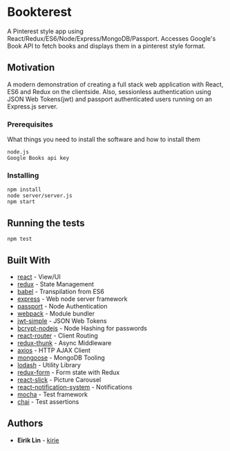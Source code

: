# Bookterest

A Pinterest style app using React/Redux/ES6/Node/Express/MongoDB/Passport.  Accesses Google's Book API to fetch books and displays them in a pinterest style format. 

## Motivation

A modern demonstration of creating a full stack web application with React, ES6 and Redux on the clientside.  Also, sessionless authentication using JSON Web Tokens(jwt) and passport authenticated users running on an Express.js server. 

### Prerequisites

What things you need to install the software and how to install them

```
node.js
Google Books api key
```

### Installing

```
npm install
node server/server.js
npm start
```

## Running the tests

```
npm test
```

## Built With

* [react](https://github.com/facebook/react) - View/UI
* [redux](https://github.com/reactjs/redux) - State Management
* [babel](https://github.com/babel/babel) - Transpilation from ES6
* [express](https://github.com/expressjs/express) - Web node server framework
* [passport](http://passportjs.org/) - Node Authentication
* [webpack](https://webpack.github.io/) - Module bundler
* [jwt-simple](https://github.com/hokaccha/node-jwt-simple) - JSON Web Tokens
* [bcrypt-nodejs](https://www.npmjs.com/package/bcrypt-nodejs) - Node Hashing for passwords
* [react-router](https://github.com/ReactTraining/react-router) - Client Routing
* [redux-thunk](https://github.com/gaearon/redux-thunk) - Async Middleware
* [axios](https://github.com/mzabriskie/axios) - HTTP AJAX Client
* [mongoose](http://mongoosejs.com/) - MongoDB Tooling
* [lodash](https://lodash.com) - Utility Library
* [redux-form](https://github.com/erikras/redux-form) - Form state with Redux
* [react-slick](https://github.com/akiran/react-slick) - Picture Carousel 
* [react-notification-system](https://github.com/igorprado/react-notification-system) - Notifications
* [mocha](https://github.com/mochajs/mocha) - Test framework
* [chai](https://github.com/chaijs/chai) - Test assertions

## Authors

* **Eirik Lin** - [kirie](https://github.com/kirie)
